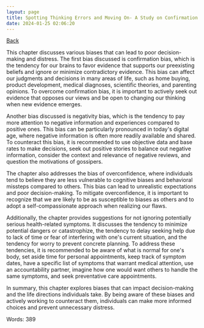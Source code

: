 ```yaml
---
layout: page
title: Spotting Thinking Errors and Moving On- A Study on Confirmation Bias
date: 2024-01-25 02:06:20
---
```


[Back](./)


This chapter discusses various biases that can lead to poor decision-making and distress. The first bias discussed is confirmation bias, which is the tendency for our brains to favor evidence that supports our preexisting beliefs and ignore or minimize contradictory evidence. This bias can affect our judgments and decisions in many areas of life, such as home buying, product development, medical diagnoses, scientific theories, and parenting opinions. To overcome confirmation bias, it is important to actively seek out evidence that opposes our views and be open to changing our thinking when new evidence emerges.

Another bias discussed is negativity bias, which is the tendency to pay more attention to negative information and experiences compared to positive ones. This bias can be particularly pronounced in today's digital age, where negative information is often more readily available and shared. To counteract this bias, it is recommended to use objective data and base rates to make decisions, seek out positive stories to balance out negative information, consider the context and relevance of negative reviews, and question the motivations of gossipers.

The chapter also addresses the bias of overconfidence, where individuals tend to believe they are less vulnerable to cognitive biases and behavioral missteps compared to others. This bias can lead to unrealistic expectations and poor decision-making. To mitigate overconfidence, it is important to recognize that we are likely to be as susceptible to biases as others and to adopt a self-compassionate approach when realizing our flaws.

Additionally, the chapter provides suggestions for not ignoring potentially serious health-related symptoms. It discusses the tendency to minimize potential dangers or catastrophize, the tendency to delay seeking help due to lack of time or fear of interfering with one's current situation, and the tendency for worry to prevent concrete planning. To address these tendencies, it is recommended to be aware of what is normal for one's body, set aside time for personal appointments, keep track of symptom dates, have a specific list of symptoms that warrant medical attention, use an accountability partner, imagine how one would want others to handle the same symptoms, and seek preventative care appointments.

In summary, this chapter explores biases that can impact decision-making and the life directions individuals take. By being aware of these biases and actively working to counteract them, individuals can make more informed choices and prevent unnecessary distress.

Words: 389